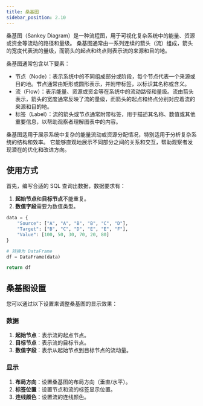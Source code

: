 ```yaml
---
title: 桑基图
sidebar_position: 2.10
---
```


桑基图（Sankey Diagram）是一种流程图，用于可视化复杂系统中的能量、资源或资金等流动的路径和量级。
桑基图通常由一系列连续的箭头（流）组成，箭头的宽度代表流的量级，而箭头的起点和终点则表示流的来源和目的地。

桑基图通常包含以下要素：

- 节点（Node）：表示系统中的不同组成部分或阶段，每个节点代表一个来源或目的地。节点通常由矩形或圆形表示，并附带标签，以标识其名称或含义。
- 流（Flow）：表示能量、资源或资金等在系统中的流动路径和量级。流由箭头表示，箭头的宽度通常反映了流的量级，而箭头的起点和终点分别对应着流的来源和目的地。
- 标签（Label）：流的箭头或节点通常附带标签，用于描述其名称、数值或其他重要信息，以帮助观察者理解图表中的内容。

桑基图适用于展示系统中复杂的能量流动或资源分配情况，特别适用于分析复杂系统的结构和效率。
它能够直观地展示不同部分之间的关系和交互，帮助观察者发现潜在的优化和改进方向。

## 使用方式

首先，编写合适的 SQL 查询出数据，数据要求有：

1. **起始节点**和**目标节点**不能重复。
2. **数值字段**需要为数值类型。 

```py
data = {
    "Source": ["A", "A", "B", "B", "C", "D"],
    "Target": ["B", "C", "D", "E", "E", "F"],
    "Value": [100, 50, 30, 70, 20, 80]
}

# 转换为 DataFrame
df = DataFrame(data)

return df 
```

## 桑基图设置

您可以通过以下设置来调整桑基图的显示效果：

### 数据

1. **起始节点**：表示流的起点节点。
2. **目标节点**：表示流的目标节点。
3. **数值字段**：表示从起始节点到目标节点的流动量。

### 显示

1. **布局方向**：设置桑基图的布局方向（垂直/水平）。
2. **标签位置**：设置节点和流的标签显示位置。
3. **连线颜色**：设置流的连线颜色。

